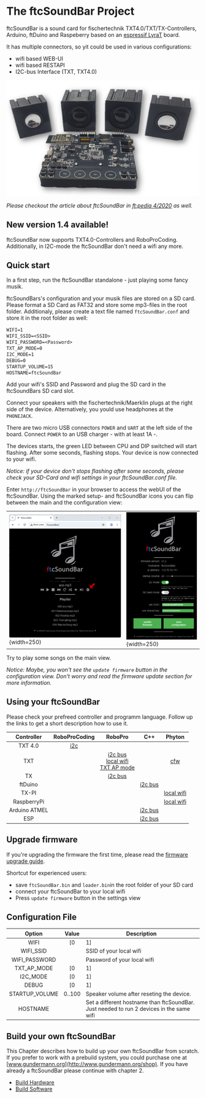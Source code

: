 # The ftcSoundBar Project

ftcSoundBar is a sound card for fischertechnik TXT4.0/TXT/TX-Controllers, Arduino, ftDuino and Raspeberry based on an [espressif LyraT](https://www.espressif.com/en/products/devkits/esp32-lyrat) board.

It has multiple connectors, so yit could be used in various configurations:
- wifi based WEB-UI
- wifi based RESTAPI
- I2C-bus Interface (TXT, TXT4.0)

![](./doc/img/ftcSoundBar.png)

*Please checkout the article about ftcSoundBar in [ft:pedia 4/2020](https://ftcommunity.de/ftpedia/2020/2020-4/ftpedia-2020-4.pdf#page=73") as well.*

## New version 1.4 available!

ftcSoundBar now supports TXT4.0-Controllers and RoboProCoding. Additionally, in I2C-mode the ftcSoundBar don't need a wifi any more.

## Quick start

In a first step, run the ftcSoundBar standalone - just playing some fancy musik.


ftcSoundBars's configuration and your musik files are stored on a SD card. Please format a SD Card as FAT32 and store some mp3-files in the root folder. Additionaly, please create a text file named ```ftcSoundBar.conf``` and store it in the root folder as well:

```
WIFI=1
WIFI_SSID=<SSID>
WIFI_PASSWORD=<Password>
TXT_AP_MODE=0
I2C_MODE=1
DEBUG=0
STARTUP_VOLUME=15
HOSTNAME=ftcSoundBar
```

Add your wifi's SSID and Password and plug the SD card in the ftcSoundBars SD card slot. 

Connect your speakers with the fischertechnik/Maerklin plugs at the right side of the device. Alternatively, you yould use headphones  at the ```PHONEJACK```.

There are two micro USB connectors ```POWER``` and ```UART``` at the left side of the board. Connect ```POWER``` to an USB charger - with at least 1A -.

The devices starts, the green LED between CPU and DIP switched will start flashing. After some seconds, flashing stops. Your device is now connected to your wifi.

*Notice: if your device don't stops flashing after some seconds, please check your SD-Card and wifi settings in your ftcSoundBar.conf file.*

Enter ```http://ftcSoundBar``` in your browser to access the webUI of the ftcSoundBar. Using the marked setup- and ftcSoundBar icons you can flip between the main and the configuration view:

|  |  |
|---|---|
| ![main view](./doc/img/webui.png){width=250} | ![settings view](./doc/img/setup.png){width=250} |

Try to play some songs on the main view.

*Notice: Maybe, you won't see the ```update firmware``` button in the configuration view. Don't worry  and read the firmware update section for more information.*

## Using your ftcSoundBar

Please check your prefreed controller and programm language. Follow up the links to get a short description how to use it.

| Controller | RoboProCoding | RoboPro     | C++ | Phyton |
|:----------:|:-------------:|:-----------:|:---:|:------:|
| TXT 4.0    | [i2c](./doc/ROBOProCoding-using-i2c-bus.md) |             |     |        |
| TXT        |               | [i2c bus](./doc/ROBOPro-using-i²c-bus.md)<BR>[local wifi](./doc/ROBOPro-using-local-wifi.md)<BR>[TXT AP mode](./doc/ROBOPro-using-TXT's-AP-wifi-mode.md) | | [cfw](./doc/CFW-and-python-using-wifi.md) |
| TX         |               | [i2c bus](./doc/fischertechnik-TX.md) | | |
| ftDuino    |               |             | [i2c bus](./doc/ftDuino.md) | |
| TX-PI      |               |             | | [local wifi](./doc/TX-PI.md) |
| RaspberryPi |               |             | | [local wifi](./doc/Raspberry-Pi.md) |
| Arduino ATMEL |            |             | [i2c bus](./doc/ATMEL-based-Arduino-boards.md) | |
| ESP        |               |             | [i2c bus](./doc/esp-32-family.md) | |


## Upgrade firmware

If you're upgrading the firmware the first time, please read the [firmware upgrade guide](./doc/Firmware-Upgrade.md).

Shortcut for experienced users:
- save `ftcSoundBar.bin` and `loader.bin`in the root folder of your SD card
- connect your ftcSoundBar to your local wifi
- Press `update firmware` button in the settings view

## Configuration File

| Option | Value | Description |
|:------:|:-----:|-------------|
| WIFI   | [0|1] | 1 - use wifi | 0 - shutdown wifi |
| WIFI_SSID | <string> | SSID of your local wifi |
| WIFI_PASSWORD | <string> | Password of your local wifi |
| TXT_AP_MODE | [0|1] | In most cases 0<br>set it 1 to use the TXT AP option |
| I2C_MODE | [0|1] | 0 - off <br> 1 - on |
| DEBUG | [0|1] | In standard 0. 1 to get additional debug information in the console log. |
| STARTUP_VOLUME | 0..100 | Speaker volume after reseting the device. |
| HOSTNAME | <string> | Set a different hostname than ftcSoundBar. Just needed to run 2 devices in the same wifi |

## Build your own ftcSoundBar

This Chapter describes how to build up your own ftcSoundBar from scratch. If you prefer to work with a prebuild system, you could purchase one at [www.gundermann.org](http://www.gundermann.org/shop). If you have already a ftcSoundBar please continue with chapter 2.

- [Build Hardware](Build-your-own-ftcSoundBar-hardware)
- [Build Software](Build-the-software)